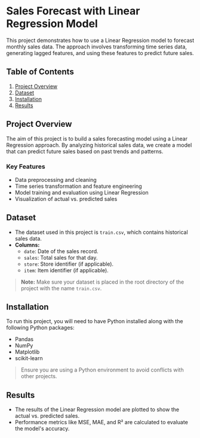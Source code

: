 # Sales Forecast with Linear Regression Model

This project demonstrates how to use a Linear Regression model to forecast monthly sales data. The approach involves transforming time series data, generating lagged features, and using these features to predict future sales.

## Table of Contents

1. [Project Overview](#project-overview)
2. [Dataset](#dataset)
3. [Installation](#installation)
4. [Results](#results)

## Project Overview

The aim of this project is to build a sales forecasting model using a Linear Regression approach. By analyzing historical sales data, we create a model that can predict future sales based on past trends and patterns.

### Key Features

- Data preprocessing and cleaning
- Time series transformation and feature engineering
- Model training and evaluation using Linear Regression
- Visualization of actual vs. predicted sales

## Dataset

- The dataset used in this project is `train.csv`, which contains historical sales data.
- **Columns:**
  - `date`: Date of the sales record.
  - `sales`: Total sales for that day.
  - `store`: Store identifier (if applicable).
  - `item`: Item identifier (if applicable).

> **Note:** Make sure your dataset is placed in the root directory of the project with the name `train.csv`.

## Installation

To run this project, you will need to have Python installed along with the following Python packages:

- Pandas
- NumPy
- Matplotlib
- scikit-learn

> Ensure you are using a Python environment to avoid conflicts with other projects.

## Results

- The results of the Linear Regression model are plotted to show the actual vs. predicted sales.
- Performance metrics like MSE, MAE, and R² are calculated to evaluate the model's accuracy.

